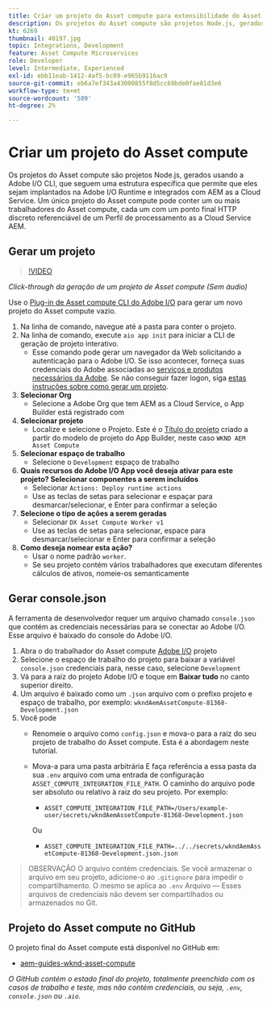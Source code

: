 ```yaml
---
title: Criar um projeto do Asset compute para extensibilidade do Asset compute
description: Os projetos do Asset compute são projetos Node.js, gerados usando a Adobe I/O CLI, que seguem uma estrutura específica, permitindo que eles sejam implantados na Adobe I/O Runtime e integrados com AEM as a Cloud Service.
kt: 6269
thumbnail: 40197.jpg
topic: Integrations, Development
feature: Asset Compute Microservices
role: Developer
level: Intermediate, Experienced
exl-id: ebb11eab-1412-4af5-bc09-e965b9116ac9
source-git-commit: eb6a7ef343a43000855f8d5cc69bde0fae81d3e6
workflow-type: tm+mt
source-wordcount: '589'
ht-degree: 2%

---
```


# Criar um projeto do Asset compute

Os projetos do Asset compute são projetos Node.js, gerados usando a Adobe I/O CLI, que seguem uma estrutura específica que permite que eles sejam implantados na Adobe I/O Runtime e integrados com AEM as a Cloud Service. Um único projeto do Asset compute pode conter um ou mais trabalhadores do Asset compute, cada um com um ponto final HTTP discreto referenciável de um Perfil de processamento as a Cloud Service AEM.

## Gerar um projeto

>[!VIDEO](https://video.tv.adobe.com/v/40197/?quality=12&learn=on)

_Click-through da geração de um projeto de Asset compute (Sem áudio)_

Use o [Plug-in de Asset compute CLI do Adobe I/O](../set-up/development-environment.md#aio-cli) para gerar um novo projeto do Asset compute vazio.

1. Na linha de comando, navegue até a pasta para conter o projeto.
1. Na linha de comando, execute `aio app init` para iniciar a CLI de geração de projeto interativo.
   + Esse comando pode gerar um navegador da Web solicitando a autenticação para o Adobe I/O. Se isso acontecer, forneça suas credenciais do Adobe associadas ao [serviços e produtos necessários da Adobe](../set-up/accounts-and-services.md). Se não conseguir fazer logon, siga [estas instruções sobre como gerar um projeto](https://developer.adobe.com/app-builder/docs/getting_started/first_app/#42-developer-is-not-logged-in-as-enterprise-organization-user).
1. __Selecionar Org__
   + Selecione a Adobe Org que tem AEM as a Cloud Service, o App Builder está registrado com
1. __Selecionar projeto__
   + Localize e selecione o Projeto. Este é o [Título do projeto](../set-up/app-builder.md) criado a partir do modelo de projeto do App Builder, neste caso `WKND AEM Asset Compute`
1. __Selecionar espaço de trabalho__
   + Selecione o `Development` espaço de trabalho
1. __Quais recursos do Adobe I/O App você deseja ativar para este projeto? Selecionar componentes a serem incluídos__
   + Selecionar `Actions: Deploy runtime actions`
   + Use as teclas de setas para selecionar e espaçar para desmarcar/selecionar, e Enter para confirmar a seleção
1. __Selecione o tipo de ações a serem geradas__
   + Selecionar `DX Asset Compute Worker v1`
   + Use as teclas de setas para selecionar, espace para desmarcar/selecionar e Enter para confirmar a seleção
1. __Como deseja nomear esta ação?__
   + Usar o nome padrão `worker`.
   + Se seu projeto contém vários trabalhadores que executam diferentes cálculos de ativos, nomeie-os semanticamente

## Gerar console.json

A ferramenta de desenvolvedor requer um arquivo chamado `console.json` que contém as credenciais necessárias para se conectar ao Adobe I/O. Esse arquivo é baixado do console do Adobe I/O.

1. Abra o do trabalhador do Asset compute [Adobe I/O](https://console.adobe.io) projeto
1. Selecione o espaço de trabalho do projeto para baixar a variável `console.json` credenciais para, nesse caso, selecione `Development`
1. Vá para a raiz do projeto Adobe I/O e toque em __Baixar tudo__ no canto superior direito.
1. Um arquivo é baixado como um `.json` arquivo com o prefixo projeto e espaço de trabalho, por exemplo: `wkndAemAssetCompute-81368-Development.json`
1. Você pode
   + Renomeie o arquivo como `config.json` e mova-o para a raiz do seu projeto de trabalho do Asset compute. Esta é a abordagem neste tutorial.
   + Mova-a para uma pasta arbitrária E faça referência a essa pasta da sua `.env` arquivo com uma entrada de configuração `ASSET_COMPUTE_INTEGRATION_FILE_PATH`. O caminho do arquivo pode ser absoluto ou relativo à raiz do seu projeto. Por exemplo:
      + `ASSET_COMPUTE_INTEGRATION_FILE_PATH=/Users/example-user/secrets/wkndAemAssetCompute-81368-Development.json`

      Ou
      + `ASSET_COMPUTE_INTEGRATION_FILE_PATH=../../secrets/wkndAemAssetCompute-81368-Development.json.json`


> OBSERVAÇÃO
> O arquivo contém credenciais. Se você armazenar o arquivo em seu projeto, adicione-o ao `.gitignore` para impedir o compartilhamento. O mesmo se aplica ao `.env` Arquivo — Esses arquivos de credenciais não devem ser compartilhados ou armazenados no Git.

## Projeto do Asset compute no GitHub

O projeto final do Asset compute está disponível no GitHub em:

+ [aem-guides-wknd-asset-compute](https://github.com/adobe/aem-guides-wknd-asset-compute)

_O GitHub contém o estado final do projeto, totalmente preenchido com os casos de trabalho e teste, mas não contém credenciais, ou seja, `.env`, `console.json` ou `.aio`._
